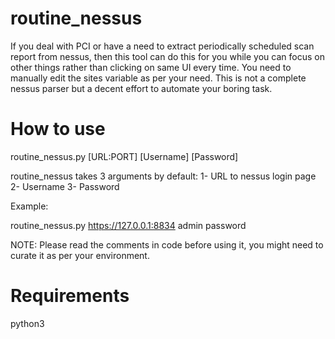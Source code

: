 # routine_nessus
If you deal with PCI or have a need to extract periodically scheduled scan report from nessus, then this tool can do this for you while you can focus on other things rather than clicking on same UI every time. You need to manually edit the sites variable as per your need. This is not a complete nessus parser but a decent effort to automate your boring task.


# How to use
routine_nessus.py [URL:PORT] [Username] [Password]

routine_nessus takes 3 arguments by default:
1- URL to nessus login page
2- Username 
3- Password 

Example:

routine_nessus.py https://127.0.0.1:8834 admin password

NOTE: Please read the comments in code before using it, you might need to curate it as per your environment.
# Requirements
python3
